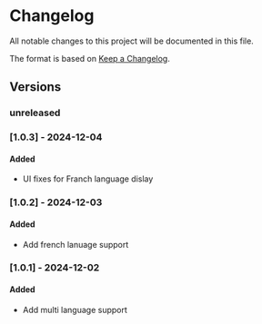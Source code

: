 # Changelog

All notable changes to this project will be documented in this file.

The format is based on [Keep a Changelog](https://keepachangelog.com/en/1.0.0/).

## Versions

### unreleased

### [1.0.3] - 2024-12-04

#### Added

- UI fixes for Franch language dislay

### [1.0.2] - 2024-12-03

#### Added

- Add french lanuage support

### [1.0.1] - 2024-12-02

#### Added

- Add multi language support
